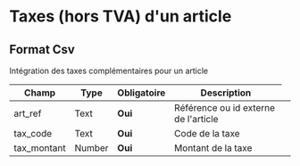 # Taxes (hors TVA) d'un article


<h2>Format Csv</h2><p>Int&#233;gration des taxes compl&#233;mentaires pour un article</p>


<table style='width:100%'><thead><tr><th>Champ</th><th>Type</th><th>Obligatoire</th><th style='width:50%'>Description</th></tr></thead><tbody><tr><td>art_ref</td><td>Text</td><td><b>Oui</b></td><td>R&#233;f&#233;rence ou id externe de l&#39;article</td><td><tr><td>tax_code</td><td>Text</td><td><b>Oui</b></td><td>Code de la taxe</td><td><tr><td>tax_montant</td><td>Number</td><td><b>Oui</b></td><td>Montant de la taxe</td><td></tbody></table>

